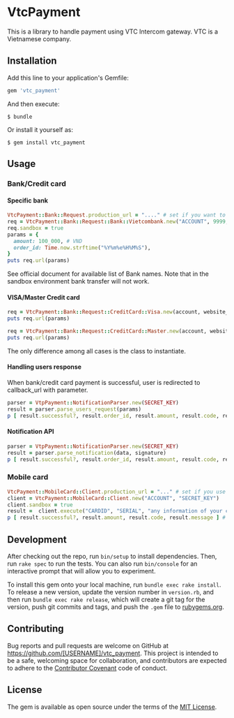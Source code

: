 # VtcPayment

This is a library to handle payment using VTC Intercom gateway. VTC is a Vietnamese company.

## Installation

Add this line to your application's Gemfile:

```ruby
gem 'vtc_payment'
```

And then execute:

    $ bundle

Or install it yourself as:

    $ gem install vtc_payment

## Usage

### Bank/Credit card

#### Specific bank
```ruby
VtcPayment::Bank::Request.production_url = "...." # set if you want to run in production
req = VtcPayment::Bank::Request::Bank::Vietcombank.new("ACCOUNT", 9999, "SECRET_KEY", "https://your.web.site/")
req.sandbox = true
params = {
  amount: 100_000, # VND
  order_id: Time.now.strftime("%Y%m%e%H%M%S"),
}
puts req.url(params)
```
See official document for available list of Bank names. Note that in the sandbox environment bank transfer will not work.

#### VISA/Master Credit card
```ruby
req = VtcPayment::Bank::Request::CreditCard::Visa.new(account, website_id, secret_key, callback_url)
puts req.url(params)
```
```ruby
req = VtcPayment::Bank::Request::CreditCard::Master.new(account, website_id, secret_key, callback_url)
puts req.url(params)
```
The only difference among all cases is the class to instantiate.

#### Handling users response
When bank/credit card payment is successful, user is redirected to callback_url with parameter.
```ruby
parser = VtpPayment::NotificationParser.new(SECRET_KEY)
result = parser.parse_users_request(params)
p [ result.successful?, result.order_id, result.amount, result.code, result.message ]
```

#### Notification API
```ruby
parser = VtpPayment::NotificationParser.new(SECRET_KEY)
result = parser.parse_notification(data, signature)
p [ result.successful?, result.order_id, result.amount, result.code, result.message ]

```

### Mobile card
```ruby
VtcPayment::MobileCard::Client.production_url = "..." # set if you use in production
client = VtcPayment::MobileCard::Client.new("ACCOUNT", "SECRET_KEY")
client.sandbox = true
result =  client.execute("CARDID", "SERIAL", "any information of your customer")
p [ result.successful?, result.amount, result.code, result.message ] # it does not have order_id
```

## Development

After checking out the repo, run `bin/setup` to install dependencies. Then, run `rake spec` to run the tests. You can also run `bin/console` for an interactive prompt that will allow you to experiment.

To install this gem onto your local machine, run `bundle exec rake install`. To release a new version, update the version number in `version.rb`, and then run `bundle exec rake release`, which will create a git tag for the version, push git commits and tags, and push the `.gem` file to [rubygems.org](https://rubygems.org).

## Contributing

Bug reports and pull requests are welcome on GitHub at https://github.com/[USERNAME]/vtc_payment. This project is intended to be a safe, welcoming space for collaboration, and contributors are expected to adhere to the [Contributor Covenant](http://contributor-covenant.org) code of conduct.


## License

The gem is available as open source under the terms of the [MIT License](http://opensource.org/licenses/MIT).


